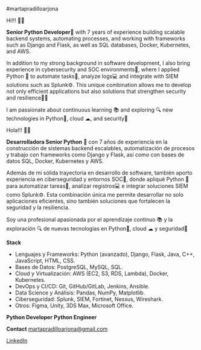 #martapradilloarjona

Hi!!! 👋🏻

**Senior Python Developer🐍** with 7 years of experience building scalable backend systems, automating processes, and working with frameworks such as Django and Flask, as well as SQL databases, Docker, Kubernetes, and AWS.

In addition to my strong background in software development, I also bring experience in cybersecurity and SOC environments🔐, where I applied Python 🐍 to automate tasks🔨, analyze logs💻 and integrate with SIEM solutions such as Splunk⚙. This unique combination allows me to develop not only efficient applications but also solutions that strengthen security and resilience💪🏻

I am passionate about continuous learning 📚 and exploring 🔍 new technologies in Python🐍, cloud ☁, and security🔐


Hola!!! 👋🏻

**Desarrolladora Senior Python** 🐍 con 7 años de experiencia en la construcción de sistemas backend escalables, automatización de procesos y trabajo con frameworks como Django y Flask, así como con bases de datos SQL, Docker, Kubernetes y AWS.

Además de mi sólida trayectoria en desarrollo de software, también aporto experiencia en ciberseguridad y entornos SOC🔐, donde apliqué Python 🐍 para automatizar tareas🔨, analizar registros💻 e integrar soluciones SIEM como Splunk⚙. Esta combinación única me permite desarrollar no solo aplicaciones eficientes, sino también soluciones que fortalecen la seguridad y la resiliencia.

Soy una profesional apasionada por el aprendizaje continuo 📚 y la exploración 🔍 de nuevas tecnologías en Python🐍, cloud ☁ y seguridad🔐


**Stack**
- Lenguajes y Frameworks: Python (avanzado), Django, Flask, Java, C++, JavaScript, HTML, CSS.
- Bases de Datos: PostgreSQL, MySQL, SQL.
- Cloud y Virtualización: AWS (EC2, S3, RDS, Lambda), Docker, Kubernetes.
- DevOps y CI/CD: Git, GitHub/GitLab, Jenkins, Ansible.
- Data Science y Análisis: Pandas, NumPy, Matplotlib.
- Ciberseguridad: Splunk, SIEM, Fortinet, Nessus, Wireshark.
- Otros: Figma, Unity, 3DS Max, Microsoft Office.

**Python Developer**
**Python Engineer**

**Contact**
martapradilloarjona@gmail.com

[LinkedIn](www.linkedin.com/in/marta-pradillo-py)
